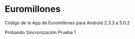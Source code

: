 # Euromillones
Código de la App de Euromillones para Android 2.3.3 a 5.0.2


Probando Sincronización
Prueba 1
